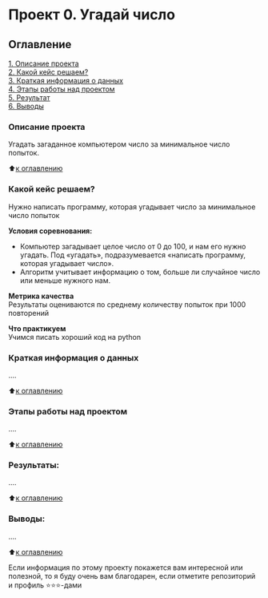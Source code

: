 # Проект 0. Угадай число 

## Оглавление  
[1. Описание проекта](https://github.com/brom83/homework/blob/main/project_0/README.md#Описание-проекта)  
[2. Какой кейс решаем?](https://github.com/brom83/homework/blob/main/project_0/README.md#Какой-кейс-решаем)  
[3. Краткая информация о данных](https://github.com/brom83/homework/blob/main/project_0/README.md#Краткая-информация-о-данных)  
[4. Этапы работы над проектом](https://github.com/brom83/homework/blob/main/project_0/README.md#Этапы-работы-над-проектом)  
[5. Результат](https://github.com/brom83/homework/blob/main/project_0/README.md#Результат)    
[6. Выводы](https://github.com/brom83/homework/blob/main/project_0/README.md#Выводы) 

### Описание проекта    
Угадать загаданное компьютером число за минимальное число попыток.

:arrow_up:[к оглавлению](_)


### Какой кейс решаем?    
Нужно написать программу, которая угадывает число за минимальное число попыток

**Условия соревнования:**  
- Компьютер загадывает целое число от 0 до 100, и нам его нужно угадать. Под «угадать», подразумевается «написать программу, которая угадывает число».
- Алгоритм учитывает информацию о том, больше ли случайное число или меньше нужного нам.

**Метрика качества**     
Результаты оцениваются по среднему количеству попыток при 1000 повторений

**Что практикуем**     
Учимся писать хороший код на python


### Краткая информация о данных
....
  
:arrow_up:[к оглавлению](.README.md#Оглавление)


### Этапы работы над проектом  
....

:arrow_up:[к оглавлению](.README.md#Оглавление)


### Результаты:  
....

:arrow_up:[к оглавлению](.README.md#Оглавление)


### Выводы:  
....

:arrow_up:[к оглавлению](.README.md#Оглавление)


Если информация по этому проекту покажется вам интересной или полезной, то я буду очень вам благодарен, если отметите репозиторий и профиль ⭐️⭐️⭐️-дами